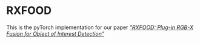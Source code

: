 # RXFOOD
This is the pyTorch implementation for our paper [*"RXFOOD: Plug-in RGB-X Fusion for Object of Interest Detection"*](https://arxiv.org/abs/2306.12621)